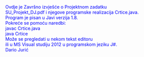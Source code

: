 <html>

<div style="color:#0000FF">
<head id=""opish"">

<title >

<h4 ><center>Strojno učenje </center></h4>
 <h5><center> Projektni zadatak </center> </h5>
</title>
</head>

<body id="opisb">
  Ovdje je Završno izvješće o Projektnom zadatku 
 <br>  SU_Projekt_DJ.pdf i njegove programske realizacija Crtice.java.
 <br>  Program je pisan u Javi verzija 1.8.
 <br>  Pokreće se pomoću naredbi:
 <br>  javac Crtice.java
 <br>  java  Crtice
 <br>  Može se pregledati u nekom tekst editoru 
 <br>  ili u MS Visual studiju 2012 u programskom jeziku J#.
 <br> <tab> Dario Jurić

</script>

</body>

</div>
</html>
